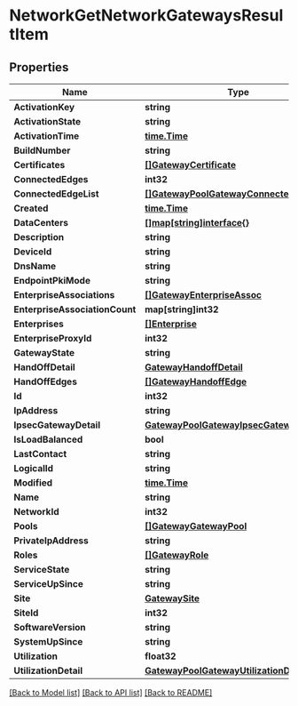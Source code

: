 # NetworkGetNetworkGatewaysResultItem

## Properties

Name | Type | Description | Notes
------------ | ------------- | ------------- | -------------
**ActivationKey** | **string** |  | [optional] 
**ActivationState** | **string** |  | [optional] 
**ActivationTime** | [**time.Time**](time.Time.md) |  | [optional] 
**BuildNumber** | **string** |  | [optional] 
**Certificates** | [**[]GatewayCertificate**](gateway_certificate.md) |  | [optional] 
**ConnectedEdges** | **int32** |  | [optional] 
**ConnectedEdgeList** | [**[]GatewayPoolGatewayConnectedEdgeList**](gateway_pool_gateway_connectedEdgeList.md) |  | [optional] 
**Created** | [**time.Time**](time.Time.md) |  | [optional] 
**DataCenters** | [**[]map[string]interface{}**](map[string]interface{}.md) |  | [optional] 
**Description** | **string** |  | [optional] 
**DeviceId** | **string** |  | [optional] 
**DnsName** | **string** |  | [optional] 
**EndpointPkiMode** | **string** |  | [optional] 
**EnterpriseAssociations** | [**[]GatewayEnterpriseAssoc**](gateway_enterprise_assoc.md) |  | [optional] 
**EnterpriseAssociationCount** | **map[string]int32** |  | [optional] 
**Enterprises** | [**[]Enterprise**](enterprise.md) |  | [optional] 
**EnterpriseProxyId** | **int32** |  | [optional] 
**GatewayState** | **string** |  | [optional] 
**HandOffDetail** | [**GatewayHandoffDetail**](gateway_handoff_detail.md) |  | [optional] 
**HandOffEdges** | [**[]GatewayHandoffEdge**](gateway_handoff_edge.md) |  | [optional] 
**Id** | **int32** |  | [optional] 
**IpAddress** | **string** |  | [optional] 
**IpsecGatewayDetail** | [**GatewayPoolGatewayIpsecGatewayDetail**](gateway_pool_gateway_ipsecGatewayDetail.md) |  | [optional] 
**IsLoadBalanced** | **bool** |  | [optional] 
**LastContact** | **string** |  | [optional] 
**LogicalId** | **string** |  | [optional] 
**Modified** | [**time.Time**](time.Time.md) |  | [optional] 
**Name** | **string** |  | [optional] 
**NetworkId** | **int32** |  | [optional] 
**Pools** | [**[]GatewayGatewayPool**](gateway_gateway_pool.md) |  | [optional] 
**PrivateIpAddress** | **string** |  | [optional] 
**Roles** | [**[]GatewayRole**](gateway_role.md) |  | [optional] 
**ServiceState** | **string** |  | [optional] 
**ServiceUpSince** | **string** |  | [optional] 
**Site** | [**GatewaySite**](gateway_site.md) |  | [optional] 
**SiteId** | **int32** |  | [optional] 
**SoftwareVersion** | **string** |  | [optional] 
**SystemUpSince** | **string** |  | [optional] 
**Utilization** | **float32** |  | [optional] 
**UtilizationDetail** | [**GatewayPoolGatewayUtilizationDetail**](gateway_pool_gateway_utilizationDetail.md) |  | [optional] 

[[Back to Model list]](../README.md#documentation-for-models) [[Back to API list]](../README.md#documentation-for-api-endpoints) [[Back to README]](../README.md)


